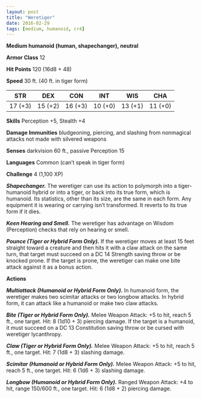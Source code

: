 ```yaml
---
layout: post
title: "Weretiger"
date: 2016-02-29
tags: [medium, humanoid, cr4]
---
```


**Medium humanoid (human, shapechanger), neutral**

**Armor Class** 12

**Hit Points** 120 (16d8 + 48)

**Speed** 30 ft. (40 ft. in tiger form)

|   STR   |   DEX   |   CON   |   INT   |   WIS   |   CHA   |
|:-----:|:-----:|:-----:|:-----:|:-----:|:-----:|
| 17 (+3) | 15 (+2) | 16 (+3) | 10 (+0) | 13 (+1) | 11 (+0) |

**Skills** Perception +5, Stealth +4 

**Damage Immunities** bludgeoning, piercing, and slashing from nonmagical attacks not made with silvered weapons 

**Senses** darkvision 60 ft., passive Perception 15 

**Languages** Common (can’t speak in tiger form) 

**Challenge** 4 (1,100 XP)

***Shapechanger.*** The weretiger can use its action to polymorph into a tiger-humanoid hybrid or into a tiger, or back into its true form, which is humanoid. Its statistics, other than its size, are the same in each form. Any equipment it is wearing or carrying isn’t transformed. It reverts to its true form if it dies. 

***Keen Hearing and Smell.*** The weretiger has advantage on Wisdom (Perception) checks that rely on hearing or smell. 

***Pounce (Tiger or Hybrid Form Only).*** If the weretiger moves at least 15 feet straight toward a creature and then hits it with a claw attack on the same turn, that target must succeed on a DC 14 Strength saving throw or be knocked prone. If the target is prone, the weretiger can make one bite attack against it as a bonus action. 

**Actions** 

***Multiattack (Humanoid or Hybrid Form Only).*** In humanoid form, the weretiger makes two scimitar attacks or two longbow attacks. In hybrid form, it can attack like a humanoid or make two claw attacks. 

***Bite (Tiger or Hybrid Form Only).*** Melee Weapon Attack: +5 to hit, reach 5 ft., one target. Hit: 8 (1d10 + 3) piercing damage. If the target is a humanoid, it must succeed on a DC 13 Constitution saving throw or be cursed with weretiger lycanthropy. 

***Claw (Tiger or Hybrid Form Only).*** Melee Weapon Attack: +5 to hit, reach 5 ft., one target. Hit: 7 (1d8 + 3) slashing damage. 

***Scimitar (Humanoid or Hybrid Form Only).*** Melee Weapon Attack: +5 to hit, reach 5 ft., one target. Hit: 6 (1d6 + 3) slashing damage. 

***Longbow (Humanoid or Hybrid Form Only).*** Ranged Weapon Attack: +4 to hit, range 150/600 ft., one target. Hit: 6 (1d8 + 2) piercing damage.